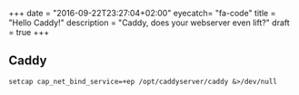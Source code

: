 +++
date = "2016-09-22T23:27:04+02:00"
eyecatch= "fa-code"
title = "Hello Caddy!"
description = "Caddy, does your webserver even lift?"
draft = true
+++

## Caddy
`setcap cap_net_bind_service=+ep /opt/caddyserver/caddy &>/dev/null`
